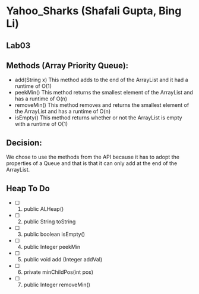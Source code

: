# Yahoo_Sharks (Shafali Gupta, Bing Li)
## Lab03

## Methods (Array Priority Queue):
* add(String x)
  This method adds to the end of the ArrayList and it had a runtime of O(1)
* peekMin()
  This method returns the smallest element of the ArrayList and has a runtime of O(n)
* removeMin()
  This method removes and returns the smallest element of the ArrayList and has a runtime of O(n)
* isEmpty()
  This method returns whether or not the ArrayList is empty with a runtime of O(1)

## Decision:
  We chose to use the methods from the API because it has to adopt the properties of a Queue and that is that it can only add at the end of the ArrayList.
  
## Heap To Do
  - [ ] 1. public ALHeap()
  - [ ] 2. public String toString
  - [ ] 3. public boolean isEmpty()
  - [ ] 4. public Integer peekMin
  - [ ] 5. public void add (Integer addVal)
  - [ ] 6. private minChildPos(int pos)
  - [ ] 7. public Integer removeMin()
